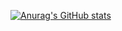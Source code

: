 [![Anurag's GitHub stats](https://github-readme-stats.vercel.app/api?username=valentinapieri)](https://github.com/anuraghazra/github-readme-stats)
